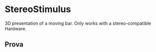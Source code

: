# StereoStimulus
3D presentation of a moving bar. 
Only works with a stereo-compatible Hardware.


## Prova
